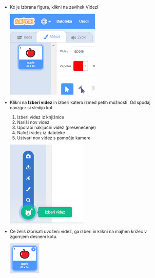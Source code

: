 - Ko je izbrana figura, klikni na zavihek Videzi
    
    ![zavihek Videzi](images/costumes_tab.png)

- Klikni na **Izberi videz** in izberi katero izmed petih možnosti. Od spodaj navzgor si sledijo kot:
    
    1. Izberi videz iz knjižnice
    2. Nariši nov videz
    3. Uporabi naključni videz (presenečenje)
    4. Naloži videz iz datoteke
    5. Ustvari nov videz s pomočjo kamere
    
    ![izberi lokacijo](images/choose_location.png)

- Če želiš izbrisati uvoženi videz, ga izberi in klikni na majhen križec v zgornjem desnem kotu.
    
    ![izbriši videz](images/delete_costume.png)